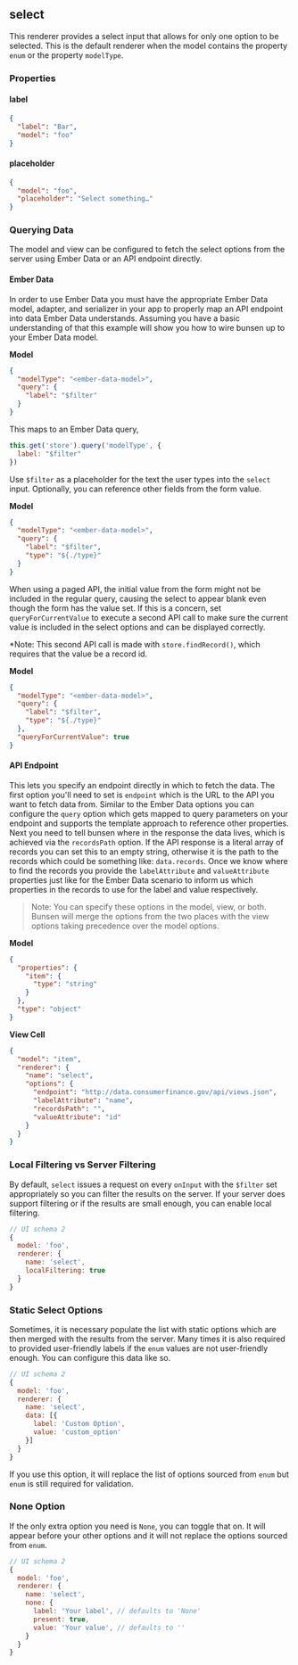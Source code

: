 ## select

This renderer provides a select input that allows for only one option to be selected.
This is the default renderer when the model contains the property `enum` or the property `modelType`.

### Properties

#### label

```json
{
  "label": "Bar",
  "model": "foo"
}
```

#### placeholder

```json
{
  "model": "foo",
  "placeholder": "Select something…"
}
```

### Querying Data

The model and view can be configured to fetch the select options from the
server using Ember Data or an API endpoint directly.

#### Ember Data

In order to use Ember Data you must have the appropriate Ember Data model,
adapter, and serializer in your app to properly map an API endpoint into
data Ember Data understands. Assuming you have a basic understanding of that
this example will show you how to wire bunsen up to your Ember Data model.

**Model**

```json
{
  "modelType": "<ember-data-model>",
  "query": {
    "label": "$filter"
  }
}
```

This maps to an Ember Data query,

```js
this.get('store').query('modelType', {
  label: "$filter"
})
```

Use `$filter` as a placeholder for the text the user types into the `select` input. Optionally, you can reference other fields from the form value.

**Model**

```json
{
  "modelType": "<ember-data-model>",
  "query": {
    "label": "$filter",
    "type": "${./type}"
  }
}
```

When using a paged API, the initial value from the form might not be included in the regular query, 
causing the select to appear blank even though the form has the value set. If this is a concern, set `queryForCurrentValue`
to execute a second API call to make sure the current value is included in the select options and can be displayed correctly.

*Note: This second API call is made with `store.findRecord()`, which requires that the value be a record id.
 
 **Model**
 
 ```json
 {
   "modelType": "<ember-data-model>",
   "query": {
     "label": "$filter",
     "type": "${./type}"
   },
   "queryForCurrentValue": true
 }
 ```

#### API Endpoint

This lets you specify an endpoint directly in which to fetch the data. The first
option you'll need to set is `endpoint` which is the URL to the API you want to
fetch data from. Similar to the Ember Data options you can configure the `query`
option which gets mapped to query parameters on your endpoint and supports
the template approach to reference other properties. Next you need to tell
bunsen where in the response the data lives, which is achieved via the
`recordsPath` option. If the API response is a literal array of records you can
set this to an empty string, otherwise it is the path to the records which could
be something like: `data.records`. Once we know where to find the records you
provide the `labelAttribute` and `valueAttribute` properties just like for the
Ember Data scenario to inform us which properties in the records to use for the
label and value respectively.

> Note: You can specify these options in the model, view, or both. Bunsen will
merge the options from the two places with the view options taking precedence
over the model options.

**Model**

```json
{
  "properties": {
    "item": {
      "type": "string"
    }
  },
  "type": "object"
}
```

**View Cell**

```json
{
  "model": "item",
  "renderer": {
    "name": "select",
    "options": {
      "endpoint": "http://data.consumerfinance.gov/api/views.json",
      "labelAttribute": "name",
      "recordsPath": "",
      "valueAttribute": "id"
    }
  }
}
```

### Local Filtering vs Server Filtering

By default, `select` issues a request on every `onInput` with the `$filter` set appropriately so you can filter the results on the server. If your server does support filtering or if the results are small enough, you can enable local filtering.


```js
// UI schema 2
{
  model: 'foo',
  renderer: {
    name: 'select',
    localFiltering: true
  }
}
```

### Static Select Options

Sometimes, it is necessary populate the list with static options which are then merged with the results from the server. Many times it is also required to provided user-friendly labels if the `enum` values are not user-friendly enough. You can configure this data like so.

```js
// UI schema 2
{
  model: 'foo',
  renderer: {
    name: 'select',
    data: [{
      label: 'Custom Option',
      value: 'custom_option'
    }]
  }
}
```

If you use this option, it will replace the list of options sourced from `enum` but `enum` is still required for validation.

### None Option

If the only extra option you need is `None`, you can toggle that on. It will appear before your other options and it will not replace the options sourced from `enum`.

```js
// UI schema 2
{
  model: 'foo',
  renderer: {
    name: 'select',
    none: {
      label: 'Your label', // defaults to 'None'
      present: true,
      value: 'Your value', // defaults to ''
    }
  }
}
```
